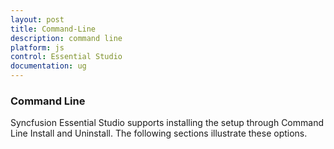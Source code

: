 ```yaml
---
layout: post
title: Command-Line
description: command line 
platform: js
control: Essential Studio
documentation: ug
---
```


### Command Line 

Syncfusion Essential Studio supports installing the setup through Command Line Install and Uninstall. The following sections illustrate these options. 

